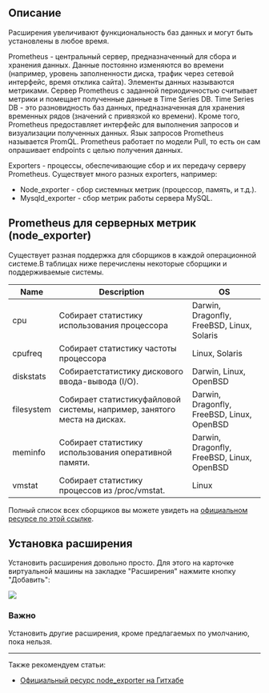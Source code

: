 ## Описание

Расширения увеличивают функциональность баз данных и могут быть установлены в любое время.

Prometheus - центральный сервер, предназначенный для сбора и хранения данных. Данные постоянно изменяются во времени (например, уровень заполненности диска, трафик через сетевой интерфейс, время отклика сайта). Элементы данных называются метриками. Сервер Prometheus с заданной периодичностью считывает метрики и помещает полученные данные в Time Series DB. Time Series DB - это разновидность баз данных, предназначенная для хранения временных рядов (значений с привязкой ко времени). Кроме того, Prometheus предоставляет интерфейс для выполнения запросов и визуализации полученных данных. Язык запросов Prometheus называется PromQL. Prometheus работает по модели Pull, то есть он сам опрашивает endpoints с целью получения данных.

Exporters - процессы, обеспечивающие сбор и их передачу серверу Prometheus. Существует много разных exporters, например:

- Node_exporter - сбор системных метрик (процессор, память, и т.д.).
- Mysqld_exporter - сбор метрик работы сервера MySQL.

## Prometheus для серверных метрик (node_exporter)

Существует разная поддержка для сборщиков в каждой операционной системе.В таблицах ниже перечислены некоторые сборщики и поддерживаемые системы.

| Name       | Description                                                              | OS                                         |
| ---------- | ------------------------------------------------------------------------ | ------------------------------------------ |
| cpu        | Собирает статистику использования процессора                             | Darwin, Dragonfly, FreeBSD, Linux, Solaris |
| cpufreq    | Собирает статистику частоты процессора                                   | Linux, Solaris                             |
| diskstats  | Собираетстатистику дискового ввода-вывода (I/O).                         | Darwin, Linux, OpenBSD                     |
| filesystem | Собирает статистикуфайловой системы, например, занятого места на дисках. | Darwin, Dragonfly, FreeBSD, Linux, OpenBSD |
| meminfo    | Собирает статистику использования оперативной памяти.                    | Darwin, Dragonfly, FreeBSD, Linux, OpenBSD |
| vmstat     | Собирает статистику процессов из /proc/vmstat.                           | Linux                                      |

Полный список всех сборщиков вы можете увидеть на [официальном ресурсе по этой ссылке](https://github.com/prometheus/node_exporter#collectors).

## Установка расширения

Установить расширения довольно просто. Для этого на карточке виртуальной машины на закладке "Расширения" нажмите кнопку "Добавить":

![](./assets/1604483451702-1604483451702-png)

### **Важно**

Установить другие расширения, кроме предлагаемых по умолчанию, пока нельзя.

---

Также рекомендуем статьи:

- [](https://prometheus.io/download/#node_exporter)[Официальный ресурс node_exporter на Гитхабе](https://prometheus.io/download/#node_exporter)
